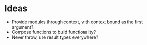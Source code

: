 # Ideas

- Provide modules through context, with context bound as the first argument?
- Compose functions to build functionality?
- Never throw, use result types everywhere?
